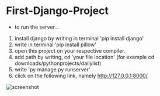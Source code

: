 # First-Django-Project

* to run the server...

1. install django by writing in terminal 'pip install django' 
2. write in terminal 'pip install pillow' 
3. open this project on your respective compiler. 
4. add path by writing, cd 'your file location' (for example cd downloads/pythonprojects/dailylist)
5. write 'py manage.py runserver' 
6. click on the following link, namely http://127.0.0.1:8000/ 

![screenshot](https://user-images.githubusercontent.com/122729971/216338806-f756ee80-de7c-49fc-8343-b99bc482c656.png)

